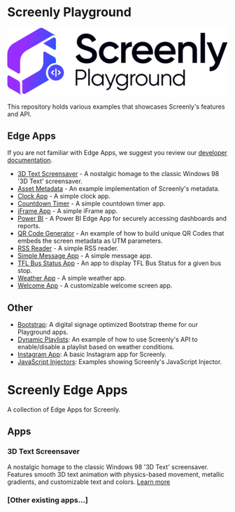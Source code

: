 # Screenly Playground

![Playground Logo](/images/playground.svg)

This repository holds various examples that showcases Screenly's features and API.

## Edge Apps

If you are not familiar with Edge Apps, we suggest you review our [developer documentation](https://developer.screenly.io/edge-apps/#getting-started).

* [3D Text Screensaver](https://github.com/Screenly/Playground/tree/master/edge-apps/3d-text) - A nostalgic homage to the classic Windows 98 '3D Text' screensaver.
* [Asset Metadata](https://github.com/Screenly/Playground/tree/master/edge-apps/asset-metadata) - An example implementation of Screenly's metadata.
* [Clock App](https://github.com/Screenly/Playground/tree/master/edge-apps/clock) - A simple clock app.
* [Countdown Timer](https://github.com/Screenly/Playground/tree/master/edge-apps/countdown-timer) - A simple countdown timer app.
* [iFrame App](https://github.com/Screenly/Playground/tree/master/edge-apps/iframe) - A simple iFrame app.
* [Power BI](https://github.com/Screenly/Playground/tree/master/edge-apps/powerbi) - A Power BI Edge App for securely accessing dashboards and reports.
* [QR Code Generator](https://github.com/Screenly/Playground/tree/master/edge-apps/qr-code) - An example of how to build unique QR Codes that embeds the screen metadata as UTM parameters.
* [RSS Reader](https://github.com/Screenly/Playground/tree/master/edge-apps/rss-reader) - A simple RSS reader.
* [Simple Message App](https://github.com/Screenly/Playground/tree/master/edge-apps/simple-message-app) - A simple message app.
* [TFL Bus Status App](https://github.com/Screenly/Playground/tree/master/edge-apps/tfl-bus-status) - An app to display TFL Bus Status for a given bus stop.
* [Weather App](https://github.com/Screenly/Playground/tree/master/edge-apps/weather) - A simple weather app.
* [Welcome App](https://github.com/Screenly/Playground/tree/master/edge-apps/welcome-app) - A customizable welcome screen app.

## Other

* [Bootstrap](https://github.com/Screenly/playground/tree/master/bootstrap/): A digital signage optimized Bootstrap theme for our Playground apps.
* [Dynamic Playlists](https://github.com/Screenly/playground/tree/master/dynamic-playlists/): An example of how to use Screenly's API to enable/disable a playlist based on weather conditions.
* [Instagram App](https://github.com/Screenly/playground/tree/master/instagram/): A basic Instagram app for Screenly.
* [JavaScript Injectors](https://github.com/Screenly/playground/tree/master/javascript-injectors/): Examples showing Screenly's JavaScript Injector.

# Screenly Edge Apps

A collection of Edge Apps for Screenly.

## Apps

### 3D Text Screensaver

A nostalgic homage to the classic Windows 98 '3D Text' screensaver. Features smooth 3D text animation with physics-based movement, metallic gradients, and customizable text and colors. [Learn more](edge-apps/wordart/README.md)

### [Other existing apps...]
